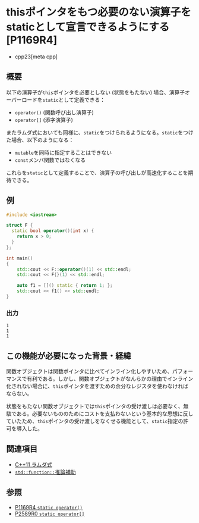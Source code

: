 # thisポインタをもつ必要のない演算子をstaticとして宣言できるようにする [P1169R4]
* cpp23[meta cpp]

## 概要
以下の演算子が`this`ポインタを必要としない (状態をもたない) 場合、演算子オーバーロードを`static`として定義できる：

- `operator()` (関数呼び出し演算子)
- `operator[]` (添字演算子)

またラムダ式においても同様に、`static`をつけられるようになる。`static`をつけた場合、以下のようになる：

- `mutable`を同時に指定することはできない
- `const`メンバ関数ではなくなる

これらを`static`として定義することで、演算子の呼び出しが高速化することを期待できる。


## 例
```cpp example
#include <iostream>

struct F {
  static bool operator()(int x) {
    return x > 0;
  }
};

int main()
{
    std::cout << F::operator()(1) << std::endl;
    std::cout << F{}(1) << std::endl;

    auto f1 = []() static { return 1; };
    std::cout << f1() << std::endl;
}
```

### 出力
```
1
1
1
```


## この機能が必要になった背景・経緯
関数オブジェクトは関数ポインタに比べてインライン化しやすいため、パフォーマンスで有利である。しかし、関数オブジェクトがなんらかの理由でインライン化されない場合に、`this`ポインタを渡すための余分なレジスタを使わなければならない。

状態をもたない関数オブジェクトでは`this`ポインタの受け渡しは必要なく、無駄である。必要ないもののためにコストを支払わないという基本的な思想に反していたため、`this`ポインタの受け渡しをなくせる機能として、`static`指定の許可を導入した。


## 関連項目
- [C++11 ラムダ式](/lang/cpp11/lambda_expressions.md)
- [`std::function::`推論補助](/reference/functional/function/op_deduction_guide.md)


## 参照
- [P1169R4 `static operator()`](https://www.open-std.org/jtc1/sc22/wg21/docs/papers/2022/p1169r4.html)
- [P2589R0 `static operator[]`](https://www.open-std.org/jtc1/sc22/wg21/docs/papers/2022/p2589r0.pdf)
